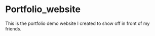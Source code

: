 # Portfolio_website
This is the portfolio demo website I created to show off in front of my friends.
